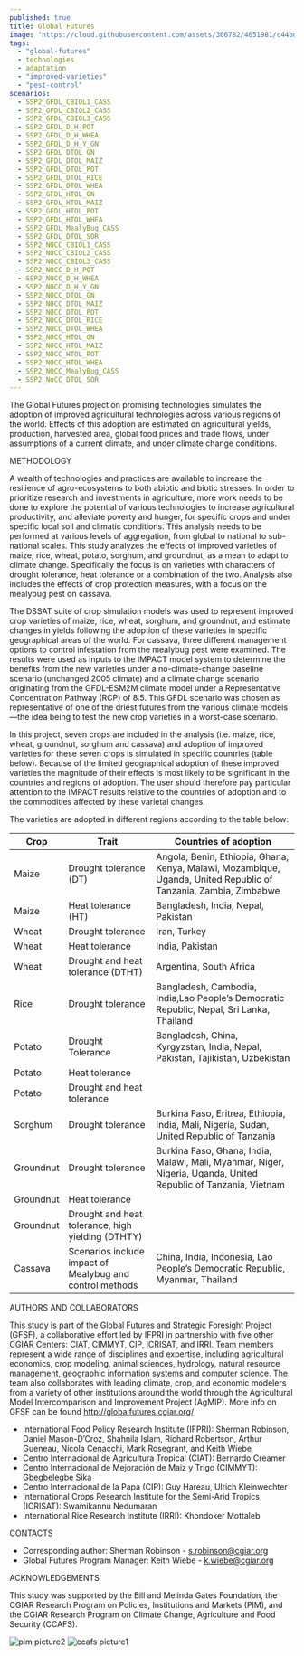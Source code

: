 ```yaml
---
published: true
title: Global Futures
image: "https://cloud.githubusercontent.com/assets/306782/4651981/c44bd396-54a0-11e4-8fb9-22e9e2bf0ca8.png"
tags: 
  - "global-futures"
  - technologies
  - adaptation
  - "improved-varieties"
  - "pest-control"
scenarios: 
  - SSP2_GFDL_CBIOL1_CASS
  - SSP2_GFDL_CBIOL2_CASS
  - SSP2_GFDL_CBIOL3_CASS
  - SSP2_GFDL_D_H_POT
  - SSP2_GFDL_D_H_WHEA
  - SSP2_GFDL_D_H_Y_GN
  - SSP2_GFDL_DTOL_GN
  - SSP2_GFDL_DTOL_MAIZ
  - SSP2_GFDL_DTOL_POT
  - SSP2_GFDL_DTOL_RICE
  - SSP2_GFDL_DTOL_WHEA
  - SSP2_GFDL_HTOL_GN
  - SSP2_GFDL_HTOL_MAIZ
  - SSP2_GFDL_HTOL_POT
  - SSP2_GFDL_HTOL_WHEA
  - SSP2_GFDL_MealyBug_CASS
  - SSP2_GFDL_DTOL_SOR
  - SSP2_NOCC_CBIOL1_CASS
  - SSP2_NOCC_CBIOL2_CASS
  - SSP2_NOCC_CBIOL3_CASS
  - SSP2_NOCC_D_H_POT
  - SSP2_NOCC_D_H_WHEA
  - SSP2_NOCC_D_H_Y_GN
  - SSP2_NOCC_DTOL_GN
  - SSP2_NOCC_DTOL_MAIZ
  - SSP2_NOCC_DTOL_POT
  - SSP2_NOCC_DTOL_RICE
  - SSP2_NOCC_DTOL_WHEA
  - SSP2_NOCC_HTOL_GN
  - SSP2_NOCC_HTOL_MAIZ
  - SSP2_NOCC_HTOL_POT
  - SSP2_NOCC_HTOL_WHEA
  - SSP2_NOCC_MealyBug_CASS
  - SSP2_NoCC_DTOL_SOR
---
```







The Global Futures project on promising technologies simulates the adoption of improved agricultural technologies across various regions of the world. Effects of this adoption are estimated on agricultural yields, production, harvested area, global food prices and trade flows, under assumptions of a current climate, and under climate change conditions. 

METHODOLOGY

A wealth of technologies and practices are available to increase the resilience of agro-ecosystems to both abiotic and biotic stresses. In order to prioritize research and investments in agriculture, more work needs to be done to explore the potential of various technologies to increase agricultural productivity, and alleviate poverty and hunger, for specific crops and under specific local soil and climatic conditions. This analysis needs to be performed at various levels of aggregation, from global to national to sub-national scales. This study analyzes the effects of improved varieties of maize, rice, wheat, potato, sorghum, and groundnut, as a mean to adapt to climate change. Specifically the focus is on varieties with characters of drought tolerance, heat tolerance or a combination of the two. Analysis also includes the effects of crop protection measures, with a focus on the mealybug pest on cassava.

The DSSAT suite of crop simulation models was used to represent improved crop varieties of maize, rice, wheat, sorghum, and groundnut, and estimate changes in yields following the adoption of these varieties in specific geographical areas of the world. For cassava, three different management options to control infestation from the mealybug pest were examined. The results were used as inputs to the IMPACT model system to determine the benefits from the new varieties under a no-climate-change baseline scenario (unchanged 2005 climate) and a climate change scenario originating from the GFDL-ESM2M climate model under a Representative Concentration Pathway (RCP) of 8.5. This GFDL scenario was chosen as representative of one of the driest futures from the various climate models—the idea being to test the new crop varieties in a worst-case scenario.

In this project, seven crops are included in the analysis (i.e. maize, rice, wheat, groundnut, sorghum and cassava) and adoption of improved varieties for these seven crops is simulated in specific countries (table below). Because of the limited geographical adoption of these improved varieties the magnitude of their effects is most likely to be significant in the countries and regions of adoption. The user should therefore pay particular attention to the IMPACT results relative to the countries of adoption and to the commodities affected by these varietal changes.

The varieties are adopted in different regions according to the table below:

| Crop | Trait | Countries of adoption |
| - | - | - |
| Maize	| Drought tolerance (DT) | Angola, Benin, Ethiopia, Ghana, Kenya, Malawi, Mozambique, Uganda, United Republic of Tanzania, Zambia, Zimbabwe |
| Maize	| Heat tolerance (HT) | Bangladesh, India, Nepal, Pakistan |
| Wheat	| Drought tolerance | Iran, Turkey |
| Wheat	| Heat tolerance | India, Pakistan |
| Wheat	| Drought and heat tolerance (DTHT) | Argentina, South Africa |
| Rice	| Drought tolerance | Bangladesh, Cambodia, India,Lao People’s Democratic Republic, Nepal, Sri Lanka, Thailand |
| Potato | Drought Tolerance | Bangladesh, China, Kyrgyzstan, India, Nepal, Pakistan, Tajikistan, Uzbekistan |
| Potato | Heat tolerance |  |
| Potato | Drought and heat tolerance | |
| Sorghum | Drought tolerance | Burkina Faso, Eritrea, Ethiopia, India, Mali, Nigeria, Sudan, United Republic of Tanzania |
| Groundnut | Drought tolerance	| Burkina Faso, Ghana, India, Malawi, Mali, Myanmar, Niger, Nigeria, Uganda, United Republic of Tanzania, Vietnam |
| Groundnut | Heat tolerance |  |
| Groundnut | Drought and heat tolerance, high yielding (DTHTY) | 	 |
| Cassava | Scenarios include impact of Mealybug and control methods | China, India, Indonesia, Lao People’s Democratic Republic, Myanmar, Thailand |

AUTHORS AND COLLABORATORS

This study is part of the Global Futures and Strategic Foresight Project (GFSF), a collaborative effort led by IFPRI in partnership with five other CGIAR Centers: CIAT, CIMMYT, CIP, ICRISAT, and IRRI. Team members represent a wide range of disciplines and expertise, including agricultural economics, crop modeling, animal sciences, hydrology, natural resource management, geographic information systems and computer science. The team also collaborates with leading climate, crop, and economic modelers from a variety of other institutions around the world through the Agricultural Model Intercomparison and Improvement Project (AgMIP).
More info on GFSF can be found http://globalfutures.cgiar.org/

- International Food Policy Research Institute (IFPRI): Sherman Robinson, Daniel Mason-D’Croz, Shahnila Islam, Richard Robertson, Arthur Gueneau, Nicola Cenacchi, Mark Rosegrant, and Keith Wiebe
- Centro Internacional de Agricultura Tropical (CIAT): Bernardo Creamer
- Centro Internacional de Mejoración de Maiz y Trigo (CIMMYT): Gbegbelegbe Sika
- Centro Internacional de la Papa (CIP): Guy Hareau, Ulrich Kleinwechter
- International Crops Research Institute for the Semi-Arid Tropics (ICRISAT): Swamikannu Nedumaran
- International Rice Research Institute (IRRI): Khondoker Mottaleb

CONTACTS

- Corresponding author: Sherman Robinson - s.robinson@cgiar.org
- Global Futures Program Manager: Keith Wiebe - k.wiebe@cgiar.org

ACKNOWLEDGEMENTS

This study was supported by the Bill and Melinda Gates Foundation, the CGIAR Research Program on Policies, Institutions and Markets (PIM), and the CGIAR Research Program on Climate Change, Agriculture and Food Security (CCAFS).

![pim picture2](https://cloud.githubusercontent.com/assets/12040069/11486072/ade6851a-9784-11e5-8cb8-9815102c1651.png)		![ccafs picture1](https://cloud.githubusercontent.com/assets/12040069/11486884/d30b3e94-9789-11e5-9438-75da9d164f19.png)	
